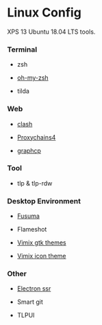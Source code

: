 # Linux Config

XPS 13 Ubuntu 18.04 LTS tools.

### Terminal

- zsh

- [oh-my-zsh](https://github.com/robbyrussell/oh-my-zsh)

- tilda

### Web

- [clash](https://github.com/Dreamacro/clash)

- [Proxychains4](https://github.com/rofl0r/proxychains-ng)

- [graphcp](https://github.com/hmgle/graftcp)

### Tool

- tlp & tlp-rdw

### Desktop Environment

- [Fusuma](https://github.com/iberianpig/fusuma)

- Flameshot

- [Vimix gtk themes](https://github.com/vinceliuice/vimix-gtk-themes)

- [Vimix icon theme](https://github.com/vinceliuice/vimix-icon-theme)

### Other

- [Electron ssr](https://github.com/shadowsocksrr/electron-ssr)

- Smart git

- TLPUI

